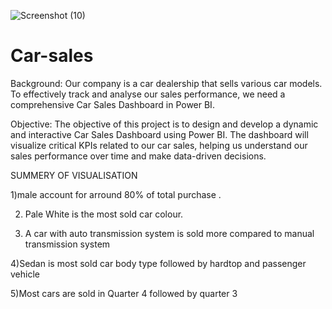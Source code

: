 
![Screenshot (10)](https://github.com/Riteshshinde2/Car-sales/assets/155972900/6de41c90-7a75-4b21-a8d6-0c7bbbb142bc)

# Car-sales
Background: Our company is a car dealership that sells various car models. To effectively track and analyse our sales performance, we need a comprehensive Car Sales Dashboard in Power BI. 


Objective: The objective of this project is to design and develop a dynamic and interactive Car Sales Dashboard using Power BI. The dashboard will visualize critical KPIs related to our car sales, helping us understand our sales performance over time and make data-driven decisions.

SUMMERY OF VISUALISATION

1)male account for arround 80% of total purchase .

2) Pale White is the most sold car colour.

3) A car with auto transmission system is sold more compared to manual transmission system

4)Sedan is most sold car body type followed by hardtop and passenger vehicle

5)Most cars are sold in Quarter 4 followed by quarter 3
